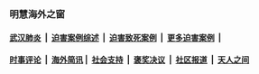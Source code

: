 
### 明慧海外之窗

####  [武汉肺炎](indexes/365.md?t=01172100) &nbsp;|&nbsp;  [迫害案例综述](indexes/328.md?t=01172100) &nbsp;|&nbsp; [迫害致死案例](indexes/277.md?t=01172100)  &nbsp;|&nbsp; [更多迫害案例](indexes/81.md?t=01172100)  &nbsp;|&nbsp; 
####  [时事评论](indexes/251.md?t=01172100) &nbsp;|&nbsp; [海外简讯](indexes/245.md?t=01172100)&nbsp;|&nbsp;  [社会支持](indexes/140.md?t=01172100) &nbsp;|&nbsp; [褒奖决议](indexes/282.md?t=01172100) &nbsp;|&nbsp; [社区报道](indexes/91.md?t=01172100)  &nbsp;|&nbsp; [天人之间](indexes/78.md?t=01172100) 

